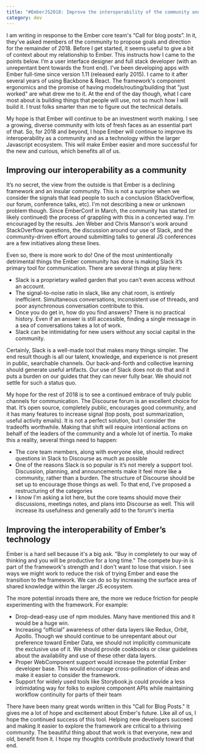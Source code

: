 ```yaml
---
title: "#EmberJS2018: Improve the interoperability of the community and the framework"
category: dev
---
```

I am writing in response to the Ember core team's “Call for blog posts”. In it, they've asked members of the community to propose goals and direction for the remainder of 2018. Before I get started, it seems useful to give a bit of context about my relationship to Ember. This instructs how I came to the points below. I’m a user interface designer and full stack developer (with an unrepentant bent towards the front end). I’ve been developing apps with Ember full-time since version 1.11 (released early 2015). I came to it after several years of using Backbone & React. The framework's component ergonomics and the promise of having models/routing/building that "just worked" are what drew me to it. At the end of the day though, what I care most about is building things that people will use, not so much how I will build it. I trust folks smarter than me to figure out the technical details. 

My hope is that Ember will continue to be an investment worth making. I see a growing, diverse community with lots of fresh faces as an essential part of that. So, for 2018 and beyond, I hope Ember will continue to improve its interoperability as a community and as a technology within the larger Javascript ecosystem. This will make Ember easier and more successful for the new and curious, which benefits all of us. 

## Improving our interoperability as a community

It’s no secret, the view from the outside is that Ember is a declining framework and an insular community. This is not a surprise when we consider the signals that lead people to such a conclusion (StackOverflow, our forum, conference talks, etc). I'm not describing a new or unknown problem though. Since EmberConf in March, the community has started (or likely continued) the process of grappling with this in a concerted way. I'm encouraged by the results. Jen Weber and Chris Manson's work around StackOverflow questions, the discussion around our use of Slack, and the community-driven effort around submitting talks to general JS conferences are a few initiatives along these lines. 

Even so, there is more work to do! One of the most unintentionally detrimental things the Ember community has done is making Slack it’s primary tool for communication. There are several things at play here:

* Slack is a proprietary walled garden that you can't even access without an account.
* The signal-to-noise ratio in slack, like any chat room, is entirely inefficient. Simultaneous conversations, inconsistent use of threads, and poor asynchronous conversation contribute to this.
* Once you do get in, how do you find answers? There is no practical history. Even if an answer is still accessible, finding a single message in a sea of conversations takes a lot of work.
* Slack can be intimidating for new users without any social capital in the community.

Certainly, Slack is a well-made tool that makes many things simpler. The end result though is all our talent, knowledge, and experience is not present in public, searchable channels. Our back-and-forth and collective learning should generate useful artifacts. Our use of Slack does not do that and it puts a burden on our guides that they can never fully bear. We should not settle for such a status quo.

My hope for the rest of 2018 is to see a continued embrace of truly public channels for communication. The Discourse forum is an excellent choice for that. It’s open source, completely public, encourages good community, and it has many features to increase signal (top posts, post summarization, useful activity emails). It is not a perfect solution, but I consider the tradeoffs worthwhile. Making that shift will require intentional actions on behalf of the leaders of the community and a whole lot of inertia. To make this a reality, several things need to happen:

* The core team members, along with everyone else, should redirect questions in Slack to Discourse as much as possible
* One of the reasons Slack is so popular is it’s not merely a support tool. Discussion, planning, and announcements make it feel more like a community, rather than a burden. The structure of Discourse should be set up to encourage those things as well. To that end, I’ve proposed a restructuring of the categories
* I know I'm asking a lot here, but the core teams should move their discussions, meetings notes, and plans into Discourse as well. This will increase its usefulness and generally add to the forum's inertia

## Improving the interoperability of Ember’s technology

Ember is a hard sell because it's a big ask. "Buy in completely to our way of thinking and you will be productive for a long time." The compete buy-in is part of the framework's strength and I don't want to lose that vision. I see ways we might work to reduce the risk of trying Ember and ease the transition to the framework. We can do so by increasing the surface area of shared knowledge within the larger JS ecosystem. 

The more potential inroads there are, the more we reduce friction for people experimenting with the framework. For example:

* Drop-dead-easy use of npm modules. Many have mentioned this and it would be a huge win.
* Increasing “official” awareness of other data layers like Redux, Orbit, Apollo. Though we should continue to be unrepentant about our preference toward Ember Data, we should not implicitly communicate the exclusive use of it. We should provide cookbooks or clear guidelines about the availability and use of these other data layers.
* Proper WebComponent support would increase the potential Ember developer base. This would encourage cross-pollination of ideas and make it easier to consider the framework.
* Support for widely used tools like Storybook.js could provide a less intimidating way for folks to explore component APIs while maintaining workflow continuity for parts of their team

There have been many great words written in this "Call for Blog Posts." It gives me a lot of hope and excitement about Ember's future. Like all of us, I hope the continued success of this tool. Helping new developers succeed and making it easier to explore the framework are critical to a thriving community. The beautiful thing about that work is that everyone, new and old, benefit from it. I hope my thoughts contribute productively toward that end.

